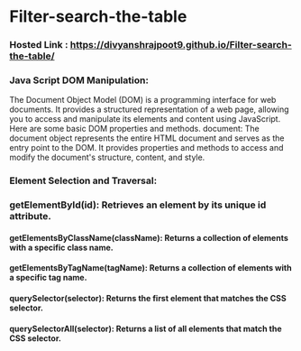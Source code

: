 # Filter-search-the-table
### Hosted Link : https://divyanshrajpoot9.github.io/Filter-search-the-table/
### Java Script DOM Manipulation:
The Document Object Model (DOM) is a programming interface for web documents. It provides a structured representation of a web page, allowing you to access and manipulate its elements and content using JavaScript. Here are some basic DOM properties and methods.
document: The document object represents the entire HTML document and serves as the entry point to the DOM. It provides properties and methods to access and modify the document's structure, content, and style.

### Element Selection and Traversal:

  ### getElementById(id): Retrieves an element by its unique id attribute.
  #### getElementsByClassName(className): Returns a collection of elements with a specific class name.
  ####  getElementsByTagName(tagName): Returns a collection of elements with a specific tag name.
  ####  querySelector(selector): Returns the first element that matches the CSS selector.
  ####  querySelectorAll(selector): Returns a list of all elements that match the CSS selector.
